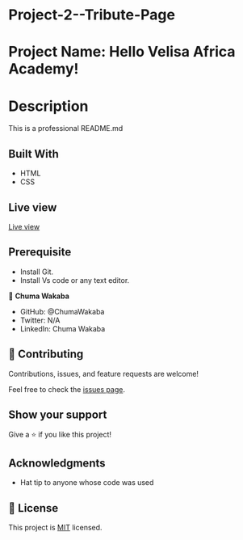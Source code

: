 # Project-2--Tribute-Page

# Project Name: Hello Velisa Africa Academy!

# Description

This is a professional README.md

## Built With

- HTML
- CSS

## Live view

[Live view](https://inquisitive-kheer-d8c392.netlify.app/) 

## Prerequisite

- Install Git.
- Install Vs code or any text editor.

👤 **Chuma Wakaba**

- GitHub: @ChumaWakaba
- Twitter: N/A
- LinkedIn: Chuma Wakaba

## 🤝 Contributing

Contributions, issues, and feature requests are welcome!

Feel free to check the [issues page](../../issues/).

## Show your support

Give a ⭐️ if you like this project!

## Acknowledgments

- Hat tip to anyone whose code was used

## 📝 License

This project is [MIT](./MIT.md) licensed.


